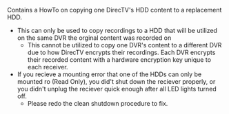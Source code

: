 Contains a HowTo on copying one DirecTV's HDD content to a replacement HDD.
  - This can only be used to copy recordings to a HDD that will be utilized on the same DVR the orginal content was recorded on
    - This cannot be utilized to copy one DVR's content to a different DVR due to how DirecTV encrypts their recordings.  Each DVR encrypts their recorded content with a hardware encryption key unique to each receiver.
  - If you recieve a mounting error that one of the HDDs can only be mounted ro (Read Only), you did't shut down the reciever properly, or you didn't unplug the reciever quick enough after all LED lights turned off.  
    - Please redo the clean shutdown procedure to fix.
